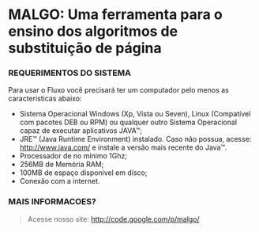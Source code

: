 # MALGO: Uma ferramenta para o ensino dos algoritmos de substituição de página #

### REQUERIMENTOS DO SISTEMA ###

Para usar o Fluxo você precisará ter um computador pelo menos as caracteristicas abaixo:
  * Sistema Operacional Windows (Xp, Vista ou Seven), Linux (Compatível com pacotes DEB ou RPM) ou qualquer outro Sistema Operacional capaz de executar aplicativos JAVA™;
  * JRE™ (Java Runtime Environment) instalado. Caso não possua, acesse: http://www.java.com/ e instale a versão mais recente do Java™.
  * Processador de no mínimo 1Ghz;
  * 256MB de Memória RAM;
  * 100MB de espaço disponível em disco;
  * Conexão com a internet.

### MAIS INFORMACOES? ###
> Acesse nosso site: http://code.google.com/p/malgo/
